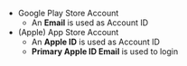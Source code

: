 - Google Play Store Account
  - An **Email** is used as Account ID
- (Apple) App Store Account
  - An **Apple ID** is used as Account ID
  - **Primary Apple ID Email** is used to login
